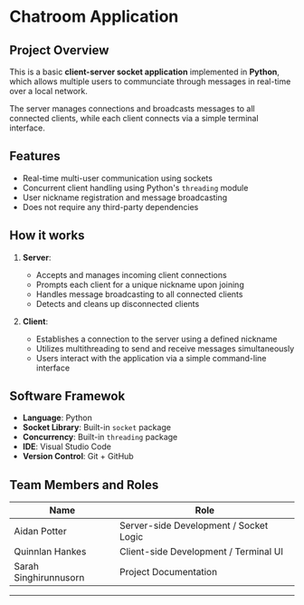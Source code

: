 # Chatroom Application

## Project Overview

This is a basic **client-server socket application** implemented in **Python**, which allows multiple users to communciate through messages in real-time over a local network.

The server manages connections and broadcasts messages to all connected clients, while each client connects via a simple terminal interface.



## Features

- Real-time multi-user communication using sockets
- Concurrent client handling using Python's `threading` module
- User nickname registration and message broadcasting
- Does not require any third-party dependencies


## How it works

1. **Server**:  
    - Accepts and manages incoming client connections  
    - Prompts each client for a unique nickname upon joining  
    - Handles message broadcasting to all connected clients  
    - Detects and cleans up disconnected clients

2. **Client**:  
    - Establishes a connection to the server using a defined nickname  
    - Utilizes multithreading to send and receive messages simultaneously  
    - Users interact with the application via a simple command-line interface 


## Software Framewok

- **Language**: Python
- **Socket Library**: Built-in `socket` package
- **Concurrency**: Built-in `threading` package
- **IDE**: Visual Studio Code
- **Version Control**: Git + GitHub


## Team Members and Roles

| Name                  | Role                                      |
|-----------------------|-------------------------------------------|
| Aidan Potter          | Server-side Development / Socket Logic    |
| Quinnlan Hankes       | Client-side Development / Terminal UI     |
| Sarah Singhirunnusorn | Project Documentation                     |

---
